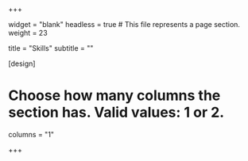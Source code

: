 
+++

widget = "blank"
headless = true  # This file represents a page section.
weight = 23

title = "Skills"
subtitle = ""

[design]
  # Choose how many columns the section has. Valid values: 1 or 2.
  columns = "1"

+++
